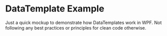 # DataTemplate Example

Just a quick mockup to demonstrate how DataTemplates work in WPF. Not following any best practices or principles for clean code otherwise.
